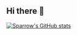 ## Hi there 👋
[![Sparrow's GitHub stats](https://github-readme-stats.vercel.app/api?username=NormalSparrow)](https://github.com/anuraghazra/github-readme-stats)
